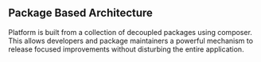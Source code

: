 ## Package Based Architecture

Platform is built from a collection of decoupled packages using composer. This allows developers and package maintainers a powerful mechanism to release focused improvements without disturbing the entire application.
